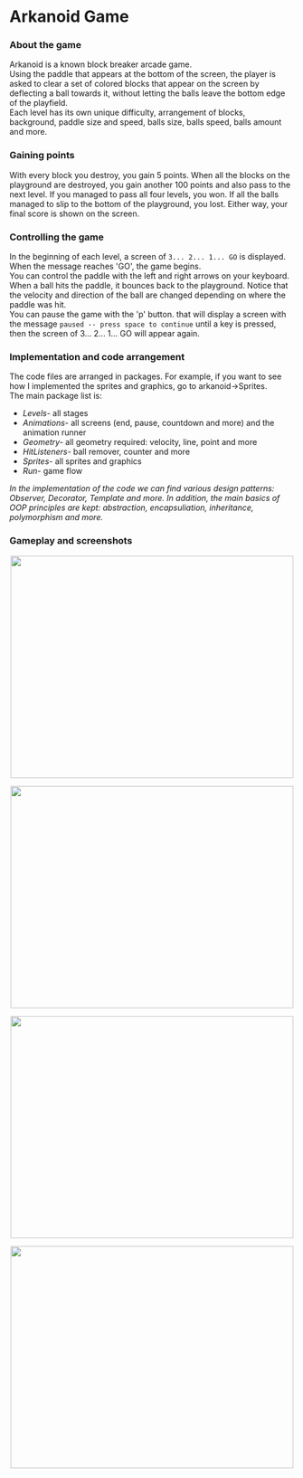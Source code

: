 # Arkanoid Game

### About the game
Arkanoid is a known block breaker arcade game.  
Using the paddle that appears at the bottom of the screen, the player is asked to clear a set of colored blocks that appear on the screen by deflecting a ball towards it, without letting the balls leave the bottom edge of the playfield.  
Each level has its own unique difficulty, arrangement of blocks, background, paddle size and speed, balls size, balls speed, balls amount and more.  

### Gaining points
With every block you destroy, you gain 5 points. When all the blocks on the playground are destroyed, you gain another 100 points and also pass to the next level.
If you managed to pass all four levels, you won. If all the balls managed to slip to the bottom of the playground, you lost. Either way, your final score is shown on the screen.  

### Controlling the game 
In the beginning of each level, a screen of ```3... 2... 1... GO``` is displayed. When the message reaches 'GO', the game begins.  
You can control the paddle with the left and right arrows on your keyboard. When a ball hits the paddle, it bounces back to the playground. Notice that the velocity and direction of the ball are changed depending on where the paddle was hit.  
You can pause the game with the 'p' button. that will display a screen with the message ```paused -- press space to continue``` until a key is pressed, then the screen of 3... 2... 1... GO will appear again.  

### Implementation and code arrangement
The code files are arranged in packages. For example, if you want to see how I implemented the sprites and graphics, go to arkanoid&#8594;Sprites.  
The main package list is:  
- *Levels-* all stages
- *Animations-* all screens (end, pause, countdown and more) and the animation runner
- *Geometry-* all geometry required: velocity, line, point and more
- *HitListeners-* ball remover, counter and more
- *Sprites-* all sprites and graphics
- *Run-* game flow

*In the implementation of the code we can find various design patterns: Observer, Decorator, Template and more. In addition, the main basics of OOP principles are kept: abstraction, encapsuliation, inheritance, polymorphism and more.*

### Gameplay and screenshots

<p align="center">
  <img 
    width="500"
    height="393"
    src="https://user-images.githubusercontent.com/92651125/155850304-cc98c9f0-cfb4-4fec-af1a-a708da26cff2.gif"
  >
</p>

<p align="center">
  <img 
    width="500"
    height="393"
    src="https://user-images.githubusercontent.com/92651125/155850452-aebbf192-6933-47cf-8aed-ec2bf45d779f.png"
  >
</p>

<p align="center">
  <img 
    width="500"
    height="393"
    src="https://user-images.githubusercontent.com/92651125/155850463-abddd2b8-ac43-41f7-85a1-531d145baa07.png"
  >
</p>

<p align="center">
  <img 
    width="500"
    height="393"
    src="https://user-images.githubusercontent.com/92651125/155850471-aeecf91b-e741-4db2-a59b-0071f1008bd8.png"
  >
</p>

